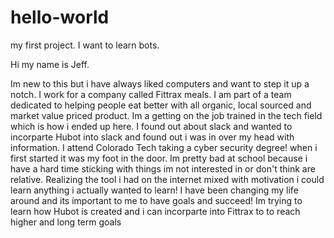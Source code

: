 # hello-world
my first project. I want to learn bots.

Hi my name is Jeff. 

Im new to this but i have always liked computers and want to step it up a notch. I work for a company called Fittrax meals. I am part of a team dedicated to helping people eat better with all organic, local sourced and market value priced product. Im a getting on the job trained in the tech field which is how i ended up here. I found out about slack and wanted to incorparte Hubot into slack and found out i was in over my head with information. I attend Colorado Tech taking a cyber security degree! when i first started it was my foot in the door. Im pretty bad at school because i have a hard time sticking with things im not interested in or don't think are relative. Realizing the tool i had on the internet mixed with motivation i could learn anything i actually wanted to learn! I have been changing my life around and its important to me to have goals and succeed! Im trying to learn how Hubot is created and i can incorparte into Fittrax to to reach higher and long term goals 
